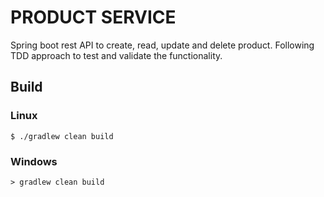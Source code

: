 # PRODUCT SERVICE #

Spring boot rest API to create, read, update and delete product.
Following TDD approach to test and validate the functionality.

## Build

### Linux
`$ ./gradlew clean build`

### Windows
`> gradlew clean build`